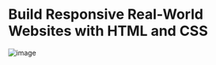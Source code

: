 # Build Responsive Real-World Websites with HTML and CSS
![image](https://user-images.githubusercontent.com/103274587/186225239-f3fa3110-4c26-417d-b588-53e2502d67a9.png)
